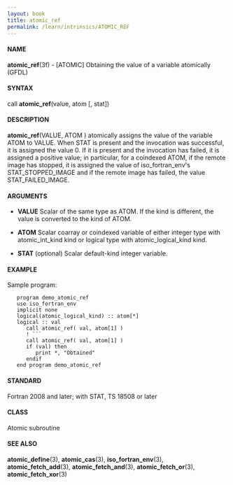 ```yaml
---
layout: book
title: atomic_ref
permalink: /learn/intrinsics/ATOMIC_REF
---
```

#### NAME

__atomic\_ref__(3f) - \[ATOMIC\] Obtaining the value of a variable atomically
(GFDL)

#### SYNTAX

call __atomic\_ref__(value, atom \[, stat\])

#### DESCRIPTION

__atomic\_ref__(VALUE, ATOM ) atomically assigns the value of the
variable ATOM to VALUE. When STAT is present and the invocation was
successful, it is assigned the value 0. If it is present and the
invocation has failed, it is assigned a positive value; in particular,
for a coindexed ATOM, if the remote image has stopped, it is assigned
the value of iso\_fortran\_env's STAT\_STOPPED\_IMAGE and if the remote
image has failed, the value STAT\_FAILED\_IMAGE.

#### ARGUMENTS

  - __VALUE__
    Scalar of the same type as ATOM. If the kind is different, the value
    is converted to the kind of ATOM.

  - __ATOM__
    Scalar coarray or coindexed variable of either integer type with
    atomic\_int\_kind kind or logical type with atomic\_logical\_kind
    kind.

  - __STAT__
    (optional) Scalar default-kind integer variable.

#### EXAMPLE

Sample program:

````
   program demo_atomic_ref
   use iso_fortran_env
   implicit none
   logical(atomic_logical_kind) :: atom[*]
   logical :: val
      call atomic_ref( val, atom[1] )
      ! ```
      call atomic_ref( val, atom[1] )
      if (val) then
         print *, "Obtained"
      endif
   end program demo_atomic_ref
````

#### STANDARD

Fortran 2008 and later; with STAT, TS 18508 or later

#### CLASS

Atomic subroutine

#### SEE ALSO

__atomic\_define__(3), __atomic\_cas__(3), __iso\_fortran\_env__(3),
__atomic\_fetch\_add__(3), __atomic\_fetch\_and__(3),
__atomic\_fetch\_or__(3), __atomic\_fetch\_xor__(3)
